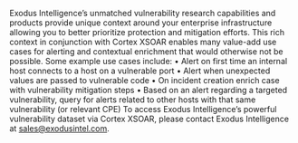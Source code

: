 Exodus Intelligence’s unmatched vulnerability research capabilities and products provide unique context around your enterprise
infrastructure allowing you to better prioritize protection and mitigation efforts. This rich context in conjunction with Cortex XSOAR
enables many value-add use cases for alerting and contextual enrichment that would otherwise not be possible. 
Some example use cases include: 
• Alert on first time an internal host connects to a host on a vulnerable port 
• Alert when unexpected values are passed to vulnerable code 
• On incident creation enrich case with vulnerability mitigation steps 
• Based on an alert regarding a targeted vulnerability, query for alerts related to other hosts with that same vulnerability (or relevant CPE) 
To access Exodus Intelligence’s powerful vulnerability dataset via Cortex XSOAR, please contact Exodus Intelligence at
sales@exodusintel.com.